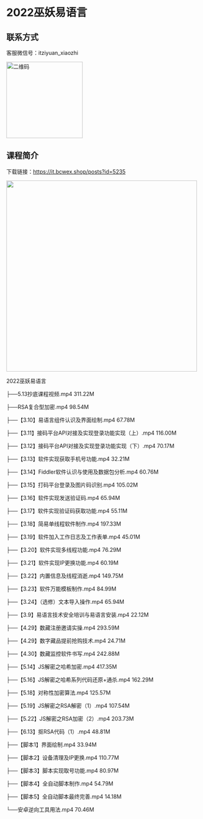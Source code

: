 # 2022巫妖易语言

## 联系方式

客服微信号：itziyuan_xiaozhi

<img src="https://ziyuanyun.oss-cn-guangzhou.aliyuncs.com/common/20240614073449/666b82192834a.jpg" width="200" height="200" alt="二维码">

## 课程简介

下载链接：https://it.bcwex.shop/posts?id=5235

<img src="https://ziyuanyun.oss-cn-guangzhou.aliyuncs.com/yun/20241201160510/674c18b6b2b1e.jpg" width="500" alt="">

  2022巫妖易语言



 ├──5.13抄底课程视频.mp4 311.22M

 ├──RSA复合型加密.mp4 98.54M

 ├──【3.10】易语言组件认识及界面绘制.mp4 67.78M

 ├──【3.11】接码平台API对接及实现登录功能实现（上）.mp4 116.00M

 ├──【3.12】接码平台API对接及实现登录功能实现（下）.mp4 70.17M

 ├──【3.13】软件实现获取手机号功能.mp4 32.21M

 ├──【3.14】Fiddler软件认识与使用及数据包分析.mp4 60.76M

 ├──【3.15】打码平台登录及图片码识别.mp4 105.02M

 ├──【3.16】软件实现发送验证码.mp4 65.94M

 ├──【3.17】软件实现验证码获取功能.mp4 55.11M

 ├──【3.18】简易单线程软件制作.mp4 197.33M

 ├──【3.19】软件加入工作日志及工作表单.mp4 45.01M

 ├──【3.20】软件实现多线程功能.mp4 76.29M

 ├──【3.21】软件实现IP更换功能.mp4 60.19M

 ├──【3.22】内置信息及线程消逝.mp4 149.75M

 ├──【3.23】软件万能模板制作.mp4 84.99M

 ├──【3.24】（选修）文本导入操作.mp4 65.94M

 ├──【3.9】易语言技术安全培训与易语言安装.mp4 22.12M

 ├──【4.29】数藏注册邀请实操.mp4 293.59M

 ├──【4.29】数字藏品提前抢购技术.mp4 24.71M

 ├──【4.30】数藏监控软件书写.mp4 242.88M

 ├──【5.14】JS解密之哈希加密.mp4 417.35M

 ├──【5.16】JS解密之哈希系列代码还原+通杀.mp4 162.29M

 ├──【5.18】对称性加密算法.mp4 125.57M

 ├──【5.19】JS解密之RSA解密（1）.mp4 107.54M

 ├──【5.22】JS解密之RSA加密（2）.mp4 203.73M

 ├──【6.13】抠RSA代码（1）.mp4 48.81M

 ├──【脚本1】界面绘制.mp4 33.94M

 ├──【脚本2】设备清理及IP更换.mp4 110.77M

 ├──【脚本3】脚本实现取号功能.mp4 80.97M

 ├──【脚本4】全自动脚本制作.mp4 54.79M

 ├──【脚本5】全自动脚本最终完善.mp4 14.18M

 └──安卓逆向工具用法.mp4 70.46M

  
